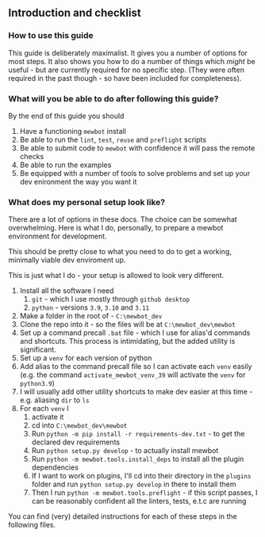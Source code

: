 <!--
SPDX-FileCopyrightText: 2023 Mewbot Developers <mewbot@quicksilver.london>

SPDX-License-Identifier: BSD-2-Clause
-->

## Introduction and checklist

### How to use this guide

This guide is deliberately maximalist.
It gives you a number of options for most steps.
It also shows you how to do a number of things which _might_ be useful - but are currently required for no specific step.
(They were often required in the past though - so have been included for completeness).

### What will you be able to do after following this guide?

By the end of this guide you should
1) Have a functioning `mewbot` install
2) Be able to run the `lint`, `test`, `reuse` and `preflight` scripts
3) Be able to submit code to `mewbot` with confidence it will pass the remote checks
4) Be able to run the examples
5) Be equipped with a number of tools to solve problems and set up your dev enironment the way you want it

### What does my personal setup look like?

There are a lot of options in these docs.
The choice can be somewhat overwhelming.
Here is what I do, personally, to prepare a mewbot environment for development.

This should be pretty close to what you need to do to get a working, minimally viable dev enviroment up.

This is just what I do - your setup is allowed to look very different.

1) Install all the software I need
   1) `git` - which I use mostly through `github desktop`
   2) `python` - versions `3.9`, `3.10` and `3.11`
2) Make a folder in the root of - `C:\mewbot_dev`
3) Clone the repo into it - so the files will be at `C:\mewbot_dev\mewbot`
4) Set up a command precall `.bat` file - which I use for alias'd commands and shortcuts.
        This process is intimidating, but the added utility is significant.
5) Set up a `venv` for each version of python
6) Add alias to the command precall file so I can activate each `venv` easily (e.g. the command `activate_mewbot_venv_39` will activate the `venv` for `python3.9`)
7) I will usually add other utility shortcuts to make dev easier at this time - e.g. aliasing `dir` to `ls`
8) For each `venv` I
   1) activate it
   2) cd into `C:\mewbot_dev\mewbot`
   3) Run `python -m pip install -r requirements-dev.txt` - to get the declared dev requirements
   4) Run `python setup.py develop` - to actually install mewbot
   5) Run `python -m mewbot.tools.install_deps` to install all the plugin dependencies
   6) If I want to work on plugins, I'll cd into their directory in the `plugins` folder and run `python setup.py develop` in there to install them
   7) Then I run `python -m mewbot.tools.preflight` - if this script passes, I can be reasonably confident all the linters, tests, e.t.c are running

You can find (very) detailed instructions for each of these steps in the following files.